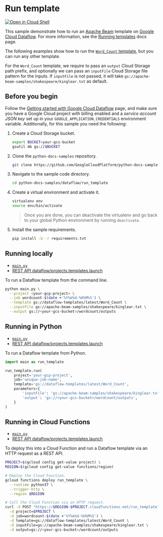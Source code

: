 # Run template

[![Open in Cloud Shell](http://gstatic.com/cloudssh/images/open-btn.svg)](https://console.cloud.google.com/cloudshell/open?git_repo=https://github.com/GoogleCloudPlatform/python-docs-samples&page=editor&open_in_editor=dataflow/run_template/README.md)

This sample demonstrate how to run an
[Apache Beam](https://beam.apache.org/)
template on [Google Cloud Dataflow](https://cloud.google.com/dataflow/docs/).
For more information, see the
[Running templates](https://cloud.google.com/dataflow/docs/guides/templates/running-templates)
docs page.

The following examples show how to run the
[`Word_Count` template](https://github.com/GoogleCloudPlatform/DataflowTemplates/blob/master/src/main/java/com/google/cloud/teleport/templates/WordCount.java),
but you can run any other template.

For the `Word_Count` template, we require to pass an `output` Cloud Storage path prefix,
and optionally we can pass an `inputFile` Cloud Storage file pattern for the inputs.
If `inputFile` is not passed, it will take `gs://apache-beam-samples/shakespeare/kinglear.txt` as default.

## Before you begin

Follow the
[Getting started with Google Cloud Dataflow](../README.md)
page, and make sure you have a Google Cloud project with billing enabled
and a *service account JSON key* set up in your `GOOGLE_APPLICATION_CREDENTIALS` environment variable.
Additionally, for this sample you need the following:

1. Create a Cloud Storage bucket.

   ```sh
   export BUCKET=your-gcs-bucket
   gsutil mb gs://$BUCKET
   ```

1. Clone the `python-docs-samples` repository.

   ```sh
   git clone https://github.com/GoogleCloudPlatform/python-docs-samples.git
   ```

1. Navigate to the sample code directory.

   ```sh
   cd python-docs-samples/dataflow/run_template
   ```

1. Create a virtual environment and activate it.

   ```sh
   virtualenv env
   source env/bin/activate
   ```

   > Once you are done, you can deactivate the virtualenv and go back to your global Python environment by running `deactivate`.

1. Install the sample requirements.

   ```sh
   pip install -U -r requirements.txt
   ```

## Running locally

* [`main.py`](main.py)
* [REST API dataflow/projects.templates.launch](https://cloud.google.com/dataflow/docs/reference/rest/v1b3/projects.templates/launch)

To run a Dataflow template from the command line.

```sh
python main.py \
  --project <your-gcp-project> \
  --job wordcount-$(date +'%Y%m%d-%H%M%S') \
  --template gs://dataflow-templates/latest/Word_Count \
  --inputFile gs://apache-beam-samples/shakespeare/kinglear.txt \
  --output gs://<your-gcs-bucket>/wordcount/outputs
```

## Running in Python

* [`main.py`](main.py)
* [REST API dataflow/projects.templates.launch](https://cloud.google.com/dataflow/docs/reference/rest/v1b3/projects.templates/launch)

To run a Dataflow template from Python.

```py
import main as run_template

run_template.run(
    project='your-gcp-project',
    job='unique-job-name',
    template='gs://dataflow-templates/latest/Word_Count',
    parameters={
        'inputFile': 'gs://apache-beam-samples/shakespeare/kinglear.txt',
        'output': 'gs://<your-gcs-bucket>/wordcount/outputs',
    }
)
```

## Running in Cloud Functions

* [`main.py`](main.py)
* [REST API dataflow/projects.templates.launch](https://cloud.google.com/dataflow/docs/reference/rest/v1b3/projects.templates/launch)

To deploy this into a Cloud Function and run a Dataflow template via an HTTP request as a REST API.

```sh
PROJECT=$(gcloud config get-value project) \
REGION=$(gcloud config get-value functions/region)

# Deploy the Cloud Function.
gcloud functions deploy run_template \
  --runtime python37 \
  --trigger-http \
  --region $REGION

# Call the Cloud Function via an HTTP request.
curl -X POST "https://$REGION-$PROJECT.cloudfunctions.net/run_template" \
  -d project=$PROJECT \
  -d job=wordcount-$(date +'%Y%m%d-%H%M%S') \
  -d template=gs://dataflow-templates/latest/Word_Count \
  -d inputFile=gs://apache-beam-samples/shakespeare/kinglear.txt \
  -d output=gs://<your-gcs-bucket>/wordcount/outputs
```
